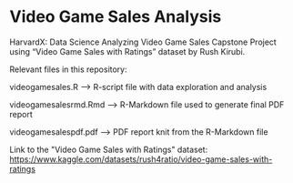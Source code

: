 # Video Game Sales Analysis
HarvardX: Data Science Analyzing Video Game Sales Capstone Project using “Video Game Sales with Ratings” dataset by Rush Kirubi.

Relevant files in this repository:

videogamesales.R --> R-script file with data exploration and analysis

videogamesalesrmd.Rmd --> R-Markdown file used to generate final PDF report

videogamesalespdf.pdf --> PDF report knit from the R-Markdown file

Link to the "Video Game Sales with Ratings" dataset:
https://www.kaggle.com/datasets/rush4ratio/video-game-sales-with-ratings
